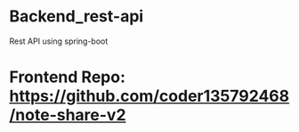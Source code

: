 # Backend_rest-api
Rest API using spring-boot


# Frontend Repo: https://github.com/coder135792468/note-share-v2
